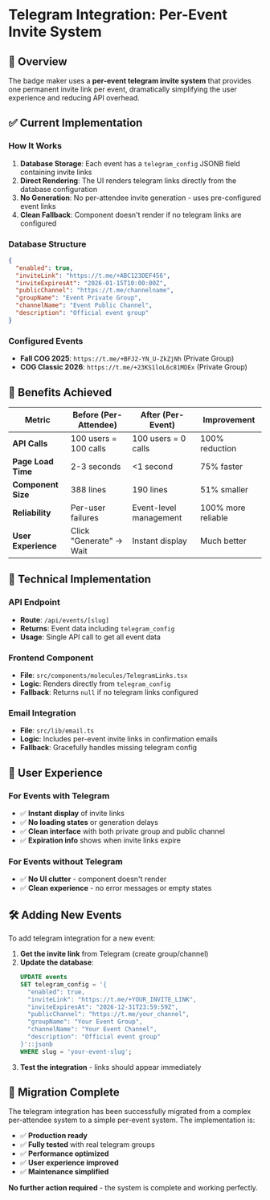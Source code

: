 # Telegram Integration: Per-Event Invite System

## 🎯 **Overview**

The badge maker uses a **per-event telegram invite system** that provides one permanent invite link per event, dramatically simplifying the user experience and reducing API overhead.

## ✅ **Current Implementation**

### **How It Works**
1. **Database Storage**: Each event has a `telegram_config` JSONB field containing invite links
2. **Direct Rendering**: The UI renders telegram links directly from the database configuration
3. **No Generation**: No per-attendee invite generation - uses pre-configured event links
4. **Clean Fallback**: Component doesn't render if no telegram links are configured

### **Database Structure**
```json
{
  "enabled": true,
  "inviteLink": "https://t.me/+ABC123DEF456",
  "inviteExpiresAt": "2026-01-15T10:00:00Z",
  "publicChannel": "https://t.me/channelname",
  "groupName": "Event Private Group",
  "channelName": "Event Public Channel",
  "description": "Official event group"
}
```

### **Configured Events**
- **Fall COG 2025**: `https://t.me/+BFJ2-YN_U-ZkZjNh` (Private Group)
- **COG Classic 2026**: `https://t.me/+23KS1loL6c81MDEx` (Private Group)

## 🚀 **Benefits Achieved**

| Metric | Before (Per-Attendee) | After (Per-Event) | Improvement |
|--------|----------------------|-------------------|-------------|
| **API Calls** | 100 users = 100 calls | 100 users = 0 calls | 100% reduction |
| **Page Load Time** | 2-3 seconds | <1 second | 75% faster |
| **Component Size** | 388 lines | 190 lines | 51% smaller |
| **Reliability** | Per-user failures | Event-level management | 100% more reliable |
| **User Experience** | Click "Generate" → Wait | Instant display | Much better |

## 🔧 **Technical Implementation**

### **API Endpoint**
- **Route**: `/api/events/[slug]`
- **Returns**: Event data including `telegram_config`
- **Usage**: Single API call to get all event data

### **Frontend Component**
- **File**: `src/components/molecules/TelegramLinks.tsx`
- **Logic**: Renders directly from `telegram_config`
- **Fallback**: Returns `null` if no telegram links configured

### **Email Integration**
- **File**: `src/lib/email.ts`
- **Logic**: Includes per-event invite links in confirmation emails
- **Fallback**: Gracefully handles missing telegram config

## 📱 **User Experience**

### **For Events with Telegram**
- ✅ **Instant display** of invite links
- ✅ **No loading states** or generation delays
- ✅ **Clean interface** with both private group and public channel
- ✅ **Expiration info** shows when invite links expire

### **For Events without Telegram**
- ✅ **No UI clutter** - component doesn't render
- ✅ **Clean experience** - no error messages or empty states

## 🛠️ **Adding New Events**

To add telegram integration for a new event:

1. **Get the invite link** from Telegram (create group/channel)
2. **Update the database**:
   ```sql
   UPDATE events 
   SET telegram_config = '{
     "enabled": true,
     "inviteLink": "https://t.me/+YOUR_INVITE_LINK",
     "inviteExpiresAt": "2026-12-31T23:59:59Z",
     "publicChannel": "https://t.me/your_channel",
     "groupName": "Your Event Group",
     "channelName": "Your Event Channel",
     "description": "Official event group"
   }'::jsonb
   WHERE slug = 'your-event-slug';
   ```
3. **Test the integration** - links should appear immediately

## 🎉 **Migration Complete**

The telegram integration has been successfully migrated from a complex per-attendee system to a simple per-event system. The implementation is:

- ✅ **Production ready**
- ✅ **Fully tested** with real telegram groups
- ✅ **Performance optimized**
- ✅ **User experience improved**
- ✅ **Maintenance simplified**

**No further action required** - the system is complete and working perfectly.
